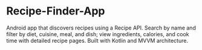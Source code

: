 # Recipe-Finder-App
Android app that discovers recipes using a Recipe API. Search by name and filter by diet, cuisine, meal, and dish; view ingredients, calories, and cook time with detailed recipe pages. Built with Kotlin and MVVM architecture.
